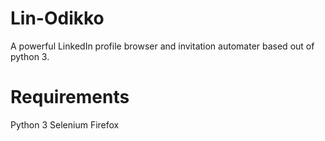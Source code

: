 # Lin-Odikko

A powerful LinkedIn profile browser and invitation automater based out of python 3.

# Requirements
Python 3
Selenium
Firefox


